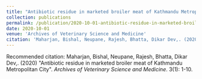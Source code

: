 ```yaml
---
title: "Antibiotic residue in marketed broiler meat of Kathmandu Metropolitan City"
collection: publications
permalink: /publication/2020-10-01-antibiotic-residue-in-marketed-broiler-meat-of-kathmandu-metropolitan-city
date: 2020-10-01
venue: 'Archives of Veterinary Science and Medicine'
citation: 'Maharjan, Bishal, Neupane, Rajesh, Bhatta, Dikar Dev,. (2020) &quot;Antibiotic residue in marketed broiler meat of Kathmandu Metropolitan City&quot;. <i>Archives of Veterinary Science and Medicine</i>. 3(1): 1-10.'
---
```

Recommended citation: Maharjan, Bishal, Neupane, Rajesh, Bhatta, Dikar Dev,. (2020) "Antibiotic residue in marketed broiler meat of Kathmandu Metropolitan City". <i>Archives of Veterinary Science and Medicine</i>. 3(1): 1-10.